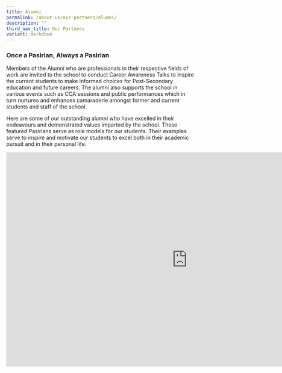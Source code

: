 ```yaml
---
title: Alumni
permalink: /about-us/our-partners/alumni/
description: ""
third_nav_title: Our Partners
variant: markdown
---
```

### Once a Pasirian, Always a Pasirian

Members of the Alumni who are professionals in their respective fields of work are invited to the school to conduct Career Awareness Talks to inspire the current students to make informed choices for Post-Secondary education and future careers. The alumni also supports the school in various events such as CCA sessions and public performances which in turn nurtures and enhances camaraderie amongst former and current students and staff of the school.  

Here are some of our outstanding alumni who have excelled in their endeavours and demonstrated values imparted by the school. These featured Pasirians serve as role models for our students. Their examples serve to inspire and motivate our students to excel both in their academic pursuit and in their personal life.

<iframe allowfullscreen="true" height="569" width="960" frameborder="0" src="https://docs.google.com/presentation/d/e/2PACX-1vSgp8uoXAYBZItSqgvlUplqOic-EYNbcEgzeSTsW3WrqEUKVLcjOcJvZcveTNQbmwIfxrZISc1lKxSd/embed?start=true&amp;loop=false&amp;delayms=3000"></iframe>